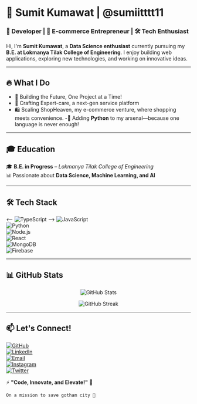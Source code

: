 # 🌟 Sumit Kumawat | @sumiitttt11  
### 🚀 Developer | 🛒 E-commerce Entrepreneur |  🛠️ Tech Enthusiast  

Hi, I'm **Sumit Kumawat**, a **Data Science enthusiast** currently pursuing my **B.E. at Lokmanya Tilak College of Engineering**. I enjoy building web applications, exploring new technologies, and working on innovative ideas.  

---

## 🔥 What I Do  
- 🚀 Building the Future, One Project at a Time!
- 🔧 Crafting Expert-care, a next-gen service platform
- 🛍️ Scaling ShopHeaven, my e-commerce venture, where shopping meets convenience.
-🐍 Adding **Python** to my arsenal—because one language is never enough! 

---

## 🎓 Education  
🎓 **B.E. in Progress** – *Lokmanya Tilak College of Engineering*  
📊 Passionate about **Data Science, Machine Learning, and AI**  

---

## 🛠️ Tech Stack  

<-- ![TypeScript](https://img.shields.io/badge/-TypeScript-3178C6?style=flat&logo=typescript&logoColor=fff)  -->
![JavaScript](https://img.shields.io/badge/-JavaScript-F7DF1E?style=flat&logo=javascript&logoColor=000)  
![Python](https://img.shields.io/badge/-Python-3776AB?style=flat&logo=python&logoColor=fff)  
![Node.js](https://img.shields.io/badge/-Node.js-339933?style=flat&logo=nodedotjs&logoColor=fff)  
![React](https://img.shields.io/badge/-React-61DAFB?style=flat&logo=react&logoColor=000)  
![MongoDB](https://img.shields.io/badge/-MongoDB-47A248?style=flat&logo=mongodb&logoColor=fff)  
![Firebase](https://img.shields.io/badge/-Firebase-FFCA28?style=flat&logo=firebase&logoColor=000)  

---

## 📊 GitHub Stats  

<p align="center">
  <img src="https://github-readme-stats.vercel.app/api?username=sumiitttt11&show_icons=true&theme=tokyonight" alt="GitHub Stats" />
</p>

<p align="center">
  <img src="https://github-readme-streak-stats.herokuapp.com/?user=sumiitttt11&theme=tokyonight" alt="GitHub Streak" />
</p>

---

## 📫 Let's Connect!  

[![GitHub](https://img.shields.io/badge/GitHub-000?style=for-the-badge&logo=github&logoColor=white)](https://github.com/sumiitttt11)  
[![LinkedIn](https://img.shields.io/badge/LinkedIn-0077B5?style=for-the-badge&logo=linkedin&logoColor=white)](https://linkedin.com/in/sumiitttt11)  
[![Email](https://img.shields.io/badge/Email-D14836?style=for-the-badge&logo=gmail&logoColor=white)](mailto:kumawatsumit984@gmail.com)  
[![Instagram](https://img.shields.io/badge/Instagram-E4405F?style=for-the-badge&logo=instagram&logoColor=white)](https://www.instagram.com/sumiiitt.af)  
[![Twitter](https://img.shields.io/badge/Twitter-1DA1F2?style=for-the-badge&logo=twitter&logoColor=white)](https://twitter.com/sumiitttt11)  

⚡ **"Code, Innovate, and Elevate!"** 🚀  
```md
On a mission to save gotham city 🦇  

